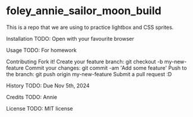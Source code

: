 # foley_annie_sailor_moon_build
 This is a repo that we are using to practice lightbox and CSS sprites.

Installation
TODO: Open with your favourite browser

Usage
TODO: For homework

Contributing
Fork it!
Create your feature branch: git checkout -b my-new-feature
Commit your changes: git commit -am 'Add some feature'
Push to the branch: git push origin my-new-feature
Submit a pull request :D

History
TODO: Due Nov 5th, 2024

Credits
TODO: Annie

License
TODO: MIT license